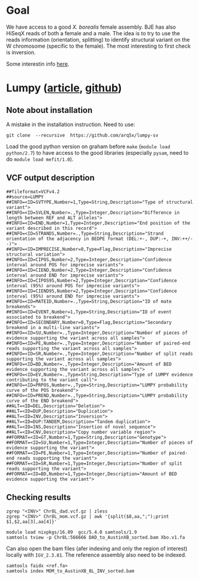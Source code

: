 # Goal

We have access to a good *X. borealis* female assembly. BJE has also HiSeqX reads of both a female and a male. The idea is to try to use the reads information (orientation, splitting) to identify structural variant on the W chromosome (specific to the female). The most interesting to first check is inversion.

Some interestin info [here](https://deepseqanalysis.readthedocs.io/en/latest/re-seq-align-struct.html).

# Lumpy ([article](https://genomebiology.biomedcentral.com/articles/10.1186/gb-2014-15-6-r84), [github](https://github.com/arq5x/lumpy-sv#lumpy))

## Note about installation
A mistake in the installation instruction. Need to use:
```
git clone  --recursive  https://github.com/arq5x/lumpy-sv
```
Load the good python version on graham before `make` (`module load python/2.7`) to have access to the good libraries (especially `pysam`, need to do `module load mefit/1.0`).

## VCF output description

```
##fileformat=VCFv4.2
##source=LUMPY
##INFO=<ID=SVTYPE,Number=1,Type=String,Description="Type of structural variant">
##INFO=<ID=SVLEN,Number=.,Type=Integer,Description="Difference in length between REF and ALT alleles">
##INFO=<ID=END,Number=1,Type=Integer,Description="End position of the variant described in this record">
##INFO=<ID=STRANDS,Number=.,Type=String,Description="Strand orientation of the adjacency in BEDPE format (DEL:+-, DUP:-+, INV:++/--)">
##INFO=<ID=IMPRECISE,Number=0,Type=Flag,Description="Imprecise structural variation">
##INFO=<ID=CIPOS,Number=2,Type=Integer,Description="Confidence interval around POS for imprecise variants">
##INFO=<ID=CIEND,Number=2,Type=Integer,Description="Confidence interval around END for imprecise variants">
##INFO=<ID=CIPOS95,Number=2,Type=Integer,Description="Confidence interval (95%) around POS for imprecise variants">
##INFO=<ID=CIEND95,Number=2,Type=Integer,Description="Confidence interval (95%) around END for imprecise variants">
##INFO=<ID=MATEID,Number=.,Type=String,Description="ID of mate breakends">
##INFO=<ID=EVENT,Number=1,Type=String,Description="ID of event associated to breakend">
##INFO=<ID=SECONDARY,Number=0,Type=Flag,Description="Secondary breakend in a multi-line variants">
##INFO=<ID=SU,Number=.,Type=Integer,Description="Number of pieces of evidence supporting the variant across all samples">
##INFO=<ID=PE,Number=.,Type=Integer,Description="Number of paired-end reads supporting the variant across all samples">
##INFO=<ID=SR,Number=.,Type=Integer,Description="Number of split reads supporting the variant across all samples">
##INFO=<ID=BD,Number=.,Type=Integer,Description="Amount of BED evidence supporting the variant across all samples">
##INFO=<ID=EV,Number=.,Type=String,Description="Type of LUMPY evidence contributing to the variant call">
##INFO=<ID=PRPOS,Number=.,Type=String,Description="LUMPY probability curve of the POS breakend">
##INFO=<ID=PREND,Number=.,Type=String,Description="LUMPY probability curve of the END breakend">
##ALT=<ID=DEL,Description="Deletion">
##ALT=<ID=DUP,Description="Duplication">
##ALT=<ID=INV,Description="Inversion">
##ALT=<ID=DUP:TANDEM,Description="Tandem duplication">
##ALT=<ID=INS,Description="Insertion of novel sequence">
##ALT=<ID=CNV,Description="Copy number variable region">
##FORMAT=<ID=GT,Number=1,Type=String,Description="Genotype">
##FORMAT=<ID=SU,Number=1,Type=Integer,Description="Number of pieces of evidence supporting the variant">
##FORMAT=<ID=PE,Number=1,Type=Integer,Description="Number of paired-end reads supporting the variant">
##FORMAT=<ID=SR,Number=1,Type=Integer,Description="Number of split reads supporting the variant">
##FORMAT=<ID=BD,Number=1,Type=Integer,Description="Amount of BED evidence supporting the variant">
```
## Checking results
```
zgrep "<INV>" Chr8L_dad.vcf.gz | zless
zgrep "<INV>" Chr8L_mom.vcf.gz | awk '{split($8,aa,";");print $1,$2,aa[3],aa[4]}'

module load nixpkgs/16.09  gcc/5.4.0 samtools/1.9
samtools tview -p Chr8L:566666 DAD_to_AustinXB_sorted.bam Xbo.v1.fa
`````
Can also open the bam files (afer indexing and only the region of interest) locally with `IGV_2.3.81`. The reference assembly also need to be indexed.

```
samtools faidx <ref.fa>
samtools index MOM_to_AustinXB_8L_INV_sorted.bam
```

